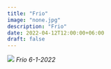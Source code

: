```yaml
---
title: "Frio"
image: "none.jpg"
description: "Frio"
date: 2022-04-12T12:00:00+06:00
draft: false
---
```


![](animals/6-1-2022/frio.JPG)
*Frio 6-1-2022*